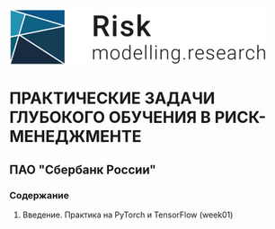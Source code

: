 ![Alt text](readme_data/risk_research.png?raw=true "Title")
# ПРАКТИЧЕСКИЕ ЗАДАЧИ ГЛУБОКОГО ОБУЧЕНИЯ В РИСК-МЕНЕДЖМЕНТЕ
## ПАО "Сбербанк России"

### Содержание

1. Введение. Практика на PyTorch и TensorFlow (week01)